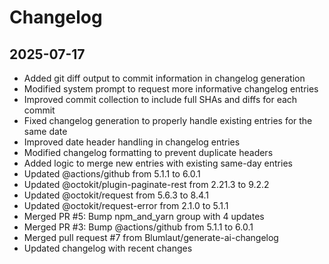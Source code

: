 # Changelog

## 2025-07-17
- Added git diff output to commit information in changelog generation
- Modified system prompt to request more informative changelog entries
- Improved commit collection to include full SHAs and diffs for each commit
- Fixed changelog generation to properly handle existing entries for the same date
- Improved date header handling in changelog entries
- Modified changelog formatting to prevent duplicate headers
- Added logic to merge new entries with existing same-day entries
- Updated @actions/github from 5.1.1 to 6.0.1
- Updated @octokit/plugin-paginate-rest from 2.21.3 to 9.2.2
- Updated @octokit/request from 5.6.3 to 8.4.1
- Updated @octokit/request-error from 2.1.0 to 5.1.1
- Merged PR #5: Bump npm_and_yarn group with 4 updates
- Merged PR #3: Bump @actions/github from 5.1.1 to 6.0.1
- Merged pull request #7 from Blumlaut/generate-ai-changelog
- Updated changelog with recent changes
